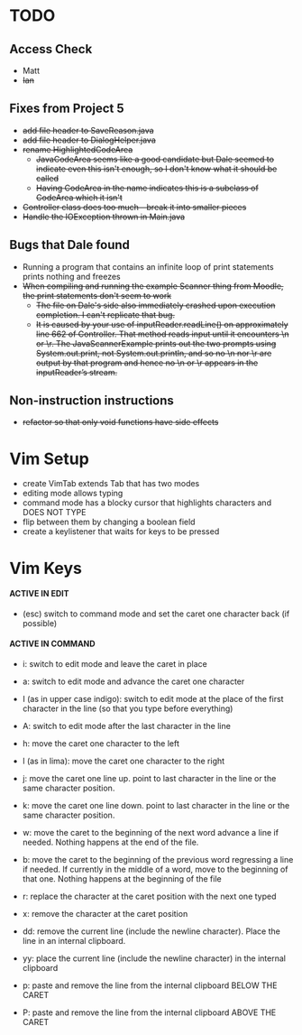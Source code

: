 # TODO

## Access Check
* Matt
* ~~Ian~~

## Fixes from Project 5
* ~~add file header to SaveReason.java~~
* ~~add file header to DialogHelper.java~~
* ~~rename HighlightedCodeArea~~
  * ~~JavaCodeArea seems like a good candidate but Dale seemed to indicate even this isn't enough, so I don't know what it should be called~~
  * ~~Having CodeArea in the name indicates this is a subclass of CodeArea which it isn't~~
* ~~Controller class does too much—break it into smaller pieces~~
* ~~Handle the IOException thrown in Main.java~~

## Bugs that Dale found

* Running a program that contains an infinite loop of print statements prints nothing and freezes
* ~~When compiling and running the example Scanner thing from Moodle, the print statements don't seem to work~~
  * ~~The file on Dale's side also immediately crashed upon execution completion. I can't replicate that bug.~~
  * ~~It is caused by your use of inputReader.readLine() on approximately line 662 of Controller. That method reads
    input until it encounters \n or \r. The JavaScannerExample prints out the two prompts using System.out.print, not
    System.out.println, and so no \n nor \r are output by that program and hence no \n or \r appears in the
    inputReader’s stream.~~

## Non-instruction instructions

* ~~refactor so that only void functions have side effects~~

# Vim Setup

* create VimTab extends Tab that has two modes
* editing mode allows typing
* command mode has a blocky cursor that highlights characters and DOES NOT TYPE
* flip between them by changing a boolean field
* create a keylistener that waits for keys to be pressed

# Vim Keys

#### ACTIVE IN EDIT

* (esc)  switch to command mode and set the caret one character back (if possible)

#### ACTIVE IN COMMAND

* i:  switch to edit mode and leave the caret in place
* a: switch to edit mode and advance the caret one character
* I (as in upper case indigo): switch to edit mode at the place of the first character in the line (so that you type
  before everything)
* A: switch to edit mode after the last character in the line


* h: move the caret one character to the left
* l (as in lima): move the caret one character to the right
* j: move the caret one line up. point to last character in the line or the same character position.
* k: move the caret one line down. point to last character in the line or the same character position.


* w: move the caret to the beginning of the next word advance a line if needed. Nothing happens at the end of the file.
* b: move the caret to the beginning of the previous word regressing a line if needed. If currently in the middle of a
  word, move to the beginning of that one. Nothing happens at the beginning of the file


* r: replace the character at the caret position with the next one typed
* x: remove the character at the caret position
* dd: remove the current line (include the newline character). Place the line in an internal clipboard.
* yy: place the current line (include the newline character) in the internal clipboard
* p: paste and remove the line from the internal clipboard BELOW THE CARET
* P: paste and remove the line from the internal clipboard ABOVE THE CARET